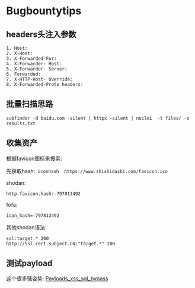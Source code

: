 # Bugbountytips

## headers头注入参数

```
1. Host:
2. X-Host:
3. X-Forwarded-For:
4. X-Forwarder- Host:
5. X-Forwarder- Server:
6. Forwarded:
7. X-HTTP-Host- Override:
8. X-Forwarded-Proto headers:
```



## 批量扫描思路

`subfinder -d baidu.com -silent | httpx -silent | nuclei  -t files/ -o results.txt`



## 收集资产

根据favicon图标来搜索:

先获取hash:` iconhash  https://www.zhishidashi.com/favicon.ico`

shodan:

```
http.favicon.hash:-797813492
```

fofa:

```
icon_hash=-797813492
```

其他shodan语法:

```
ssl:target.* 200
http://Ssl.cert.subject.CN:"target.*" 200
```



## 测试payload

这个很多骚姿势: [Payloads_xss_sql_bypass](https://github.com/Y000o/Payloads_xss_sql_bypass)

